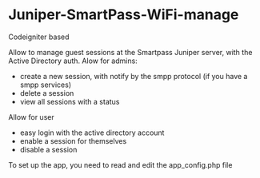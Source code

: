 Juniper-SmartPass-WiFi-manage
=============================

Codeigniter based

Allow to manage guest sessions at the Smartpass Juniper server, with the Active Directory auth.
Alow for admins:
- create a new session, with notify by the smpp protocol (if you have a smpp services)
- delete a session
- view all sessions with a status

Allow for user
- easy login with the active directory account
- enable a session for themselves
- disable a session

To set up the app, you need to read and edit the app_config.php file